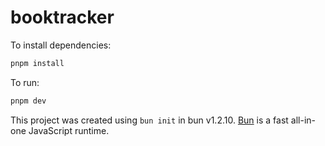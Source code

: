 # booktracker

To install dependencies:

```bash
pnpm install
```

To run:

```bash
pnpm dev
```

This project was created using `bun init` in bun v1.2.10. [Bun](https://bun.sh) is a fast all-in-one JavaScript runtime.
